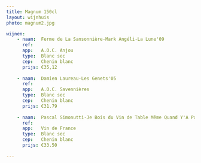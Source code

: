 ```yaml
---
title: Magnum 150cl
layout: wijnhuis
photo: magnum2.jpg

wijnen:
    - naam:  Ferme de La Sansonnière-Mark Angéli-La Lune'09
      ref:   
      app:   A.O.C. Anjou
      type:  Blanc sec
      cep:   Chenin blanc
      prijs: €35,12
      
    - naam:  Damien Laureau-Les Genets'05
      ref:
      app:   A.O.C. Savennières
      type:  Blanc sec
      cep:   Chenin blanc
      prijs: €31.79
      
    - naam:  Pascal Simonutti-Je Bois du Vin de Table Même Quand Y'A Pas de Table'08 
      ref:
      app:   Vin de France
      type:  Blanc sec
      cep:   Chenin blanc
      prijs: €33.50

---
```


  

